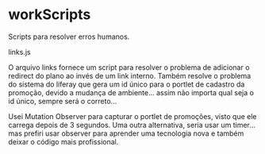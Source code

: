 # workScripts
Scripts para resolver erros humanos.

links.js

O arquivo links fornece um script para resolver o problema de adicionar o redirect do plano ao invés de um link interno.
Também resolve o problema do sistema do liferay que gera um id único para o portlet de cadastro da promoção,
devido a mudança de ambiente... assim não importa qual seja o id único, sempre será o correto...

Usei Mutation Observer para capturar o portlet de promoções, visto que ele carrega depois de 3 segundos. Uma outra alternativa,
seria usar um timer... mas prefiri usar observer para aprender uma tecnologia nova e também deixar o código mais profissional.
